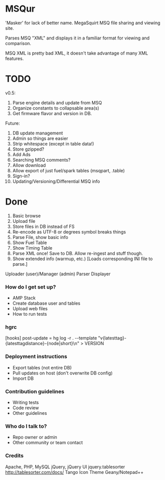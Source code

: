 # MSQur #

'Masker' for lack of better name.
MegaSquirt MSQ file sharing and viewing site.

Parses MSQ "XML" and displays it in a familiar format for viewing and comparison.

MSQ XML is pretty bad XML, it doesn't take advantage of many XML features.

# TODO #
v0.5:
1. Parse engine details and update from MSQ
1. Organize constants to collapsable area(s)
1. Get firmware flavor and version in DB.

Future:
1. DB update management
1. Admin so things are easier
1. Strip whitespace (except in table data!)
1. Store gzipped?
1. Add Ads
1. Searching MSQ comments?
1. Allow download
1. Allow export of just fuel/spark tables (msqpart, .table)
1. Sign-in?
1. Updating/Versioning/Differential MSQ info

# Done #
1. Basic browse
1. Upload file
1. Store files in DB instead of FS
1. Re-encode as UTF-8 or degrees symbol breaks things
1. Parse File, show basic info
1. Show Fuel Table
1. Show Timing Table
1. Parse XML once! Save to DB. Allow re-ingest and stuff though.
1. Show extended info (warmup, etc.) [Loads corresponding INI file to parse.]

Uploader (user)/Manager (admin)
Parser
Displayer

### How do I get set up? ###

* AMP Stack
* Create database user and tables
* Upload web files
* How to run tests

### hgrc ##
[hooks]
post-update = hg log -r . --template "v{latesttag}-{latesttagdistance}-{node|short}\n" > VERSION

### Deployment instructions ###
* Export tables (not entire DB)
* Pull updates on host (don't overwrite DB config)
* Import DB

### Contribution guidelines ###

* Writing tests
* Code review
* Other guidelines

### Who do I talk to? ###

* Repo owner or admin
* Other community or team contact

### Credits ###
Apache, PHP, MySQL
jQuery, jQuery UI
jquery.tablesorter http://tablesorter.com/docs/
Tango Icon Theme
Geany/Notepad++
